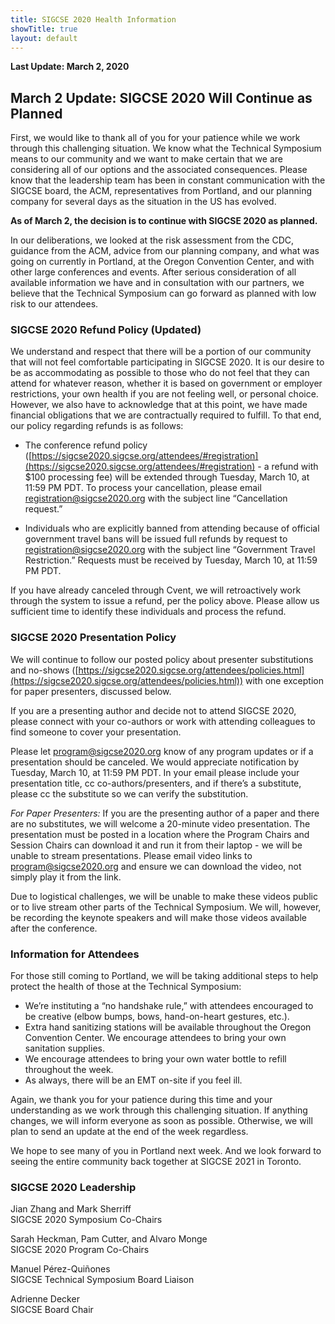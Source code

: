 ```yaml
---
title: SIGCSE 2020 Health Information
showTitle: true
layout: default
---
```


**Last Update: March 2, 2020**


## March 2 Update: SIGCSE 2020 Will Continue as Planned

First, we would like to thank all of you for your patience while we work through this challenging situation.  We know what the Technical Symposium means to our community and we want to make certain that we are considering all of our options and the associated consequences.  Please know that the leadership team has been in constant communication with the SIGCSE board, the ACM, representatives from Portland, and our planning company for several days as the situation in the US has evolved.

**As of March 2, the decision is to continue with SIGCSE 2020 as planned.**

In our deliberations, we looked at the risk assessment from the CDC, guidance from the ACM, advice from our planning company, and what was going on currently in Portland, at the Oregon Convention Center, and with other large conferences and events.  After serious consideration of all available information we have and in consultation with our partners, we believe that the Technical Symposium can go forward as planned with low risk to our attendees.  

### SIGCSE 2020 Refund Policy (Updated)
We understand and respect that there will be a portion of our community that will not feel comfortable participating in SIGCSE 2020.  It is our desire to be as accommodating as possible to those who do not feel that they can attend for whatever reason, whether it is based on government or employer restrictions, your own health if you are not feeling well, or personal choice.  However, we also have to acknowledge that at this point, we have made financial obligations that we are contractually required to fulfill.  To that end, our policy regarding refunds is as follows:

- The conference refund policy ([https://sigcse2020.sigcse.org/attendees/#registration](https://sigcse2020.sigcse.org/attendees/#registration) - a refund with $100 processing fee) will be extended through Tuesday, March 10, at 11:59 PM PDT.  To process your cancellation, please email [registration@sigcse2020.org](registration@sigcse2020.org) with the subject line “Cancellation request.”

- Individuals who are explicitly banned from attending because of official government travel bans will be issued full refunds by request to [registration@sigcse2020.org](registration@sigcse2020.org) with the subject line “Government Travel Restriction.”  Requests must be received by Tuesday, March 10, at 11:59 PM PDT.

If you have already canceled through Cvent, we will retroactively work through the system to issue a refund, per the policy above.  Please allow us sufficient time to identify these individuals and process the refund.

### SIGCSE 2020 Presentation Policy
We will continue to follow our posted policy about presenter substitutions and no-shows ([https://sigcse2020.sigcse.org/attendees/policies.html](https://sigcse2020.sigcse.org/attendees/policies.html)) with one exception for paper presenters, discussed below.

If you are a presenting author and decide not to attend SIGCSE 2020, please connect with your co-authors or work with attending colleagues to find someone to cover your presentation. 

Please let [program@sigcse2020.org](mailto:program@sigcse2020.org) know of any program updates or if a presentation should be canceled. We would appreciate notification by Tuesday, March 10, at 11:59 PM PDT.  In your email please include your presentation title, cc co-authors/presenters, and if there’s a substitute, please cc the substitute so we can verify the substitution.  

*For Paper Presenters:* If you are the presenting author of a paper and there are no substitutes, we will welcome a 20-minute video presentation.  The presentation must be posted in a location where the Program Chairs and Session Chairs can download it and run it from their laptop - we will be unable to stream presentations.  Please email video links to [program@sigcse2020.org](mailto:program@sigcse2020.org) and ensure we can download the video, not simply play it from the link.

Due to logistical challenges, we will be unable to make these videos public or to live stream other parts of the Technical Symposium.  We will, however, be recording the keynote speakers and will make those videos available after the conference. 

### Information for Attendees
For those still coming to Portland, we will be taking additional steps to help protect the health of those at the Technical Symposium:

- We’re instituting a “no handshake rule,” with attendees encouraged to be creative (elbow bumps, bows, hand-on-heart gestures, etc.).
- Extra hand sanitizing stations will be available throughout the Oregon Convention Center.  We encourage attendees to bring your own sanitation supplies.
- We encourage attendees to bring your own water bottle to refill throughout the week.
- As always, there will be an EMT on-site if you feel ill.

Again, we thank you for your patience during this time and your understanding as we work through this challenging situation.  If anything changes, we will inform everyone as soon as possible.  Otherwise, we will plan to send an update at the end of the week regardless.

We hope to see many of you in Portland next week.  And we look forward to seeing the entire community back together at SIGCSE 2021 in Toronto.


### SIGCSE 2020 Leadership

Jian Zhang and Mark Sherriff<br>
SIGCSE 2020 Symposium Co-Chairs

Sarah Heckman, Pam Cutter, and Alvaro Monge<br>
SIGCSE 2020 Program Co-Chairs

Manuel Pérez-Quiñones<br>
SIGCSE Technical Symposium Board Liaison

Adrienne Decker<br>
SIGCSE Board Chair


